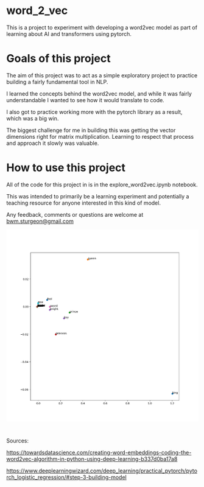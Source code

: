 # word_2_vec
This is a project to experiment with developing a word2vec model as part of learning about AI and transformers using pytorch.

# Goals of this project
The aim of this project was to act as a simple exploratory project to practice building a fairly fundamental tool in NLP.

I learned the concepts behind the word2vec model, and while it was fairly understandable I wanted to see how it would translate to code.

I also got to practice working more with the pytorch library as a result, which was a big win.

The biggest challenge for me in building this was getting the vector dimensions right for matrix multiplication. Learning to respect that process and approach it slowly was valuable.

# How to use this project

All of the code for this project in is in the explore_word2vec.ipynb notebook. 

This was intended to primarily be a learning experiment and potentially a teaching resource for anyone interested in this kind of model.

Any feedback, comments or questions are welcome at bwm.sturgeon@gmail.com


![embeddings](embeddings.png)
# 
Sources:

https://towardsdatascience.com/creating-word-embeddings-coding-the-word2vec-algorithm-in-python-using-deep-learning-b337d0ba17a8

https://www.deeplearningwizard.com/deep_learning/practical_pytorch/pytorch_logistic_regression/#step-3-building-model
